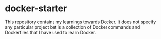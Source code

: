 # docker-starter

This repository contains my learnings towards Docker. It does not specify any particular project but is a collection of Docker commands and Dockerfiles that I have used to learn Docker.
